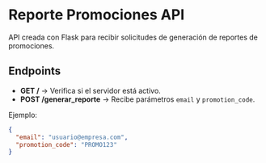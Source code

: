 # Reporte Promociones API

API creada con Flask para recibir solicitudes de generación de reportes de promociones.

## Endpoints

- **GET /** → Verifica si el servidor está activo.
- **POST /generar_reporte** → Recibe parámetros `email` y `promotion_code`.

Ejemplo:
```json
{
  "email": "usuario@empresa.com",
  "promotion_code": "PROMO123"
}
